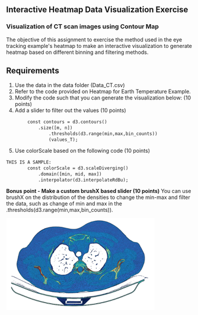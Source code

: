 ## Interactive Heatmap Data Visualization Exercise

### Visualization of CT scan images using Contour Map
The objective of this assignment 
to exercise the method used in the eye tracking example's 
heatmap to make an interactive visualization to generate heatmap based on 
different binning and filtering methods.

## Requirements 

1. Use the data in the data folder (Data_CT.csv)
2. Refer to the code provided on Heatmap for Earth Temperature Example.  
3. Modify the code such that you can generate the visualization below: (10 points)
4. Add a slider to filter out the values  (10 points)
```
        const contours = d3.contours()
            .size([m, n])
                .thresholds(d3.range(min,max,bin_counts))
                (values_T);
```
5. Use colorScale based on the following code  (10 points)
```
THIS IS A SAMPLE:
        const colorScale = d3.scaleDiverging()
            .domain([min, mid, max])
            .interpolator(d3.interpolateRdBu);
```

<b>Bonus point - Make a custom brushX based slider (10 points)</b> 
You can use brushX on the distribution of the densities to change the min-max and filter the data, such as change of min and max in the .thresholds(d3.range(min,max,bin_counts)).

<img src='./img/Exercise.png' width='400px' />
